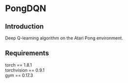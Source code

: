 # PongDQN

## Introduction
Deep Q-learning algorithm on the Atari Pong environment.


## Requirements
torch == 1.8.1 \
torchvision == 0.9.1 \
gym == 0.17.3
